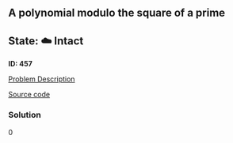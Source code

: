 ## A polynomial modulo the square of a prime

## State: :cloud: **Intact**

**ID: 457**

[Problem Description](https://projecteuler.net/problem=457)

[Source code](main.cpp)

### Solution
0